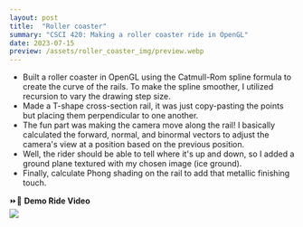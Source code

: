 ```yaml
---
layout: post
title:  "Roller coaster"
summary: "CSCI 420: Making a roller coaster ride in OpenGL"
date: 2023-07-15
preview: /assets/roller_coaster_img/preview.webp
---
```


- Built a roller coaster in OpenGL using the Catmull-Rom spline formula to create the curve of the rails. To make the spline smoother, I utilized recursion to vary the drawing step size.
- Made a T-shape cross-section rail, it was just copy-pasting the points but placing them perpendicular to one another.
- The fun part was making the camera move along the rail! I basically calculated the forward, normal, and binormal vectors to adjust the camera's view at a position based on the previous position.
- Well, the rider should be able to tell where it's up and down, so I added a ground plane textured with my chosen image (ice ground).
- Finally, calculate Phong shading on the rail to add that metallic finishing touch.

⏩🎢 **Demo Ride Video** \
![](/assets/roller_coaster_img/roller_coaster_ride.gif)

